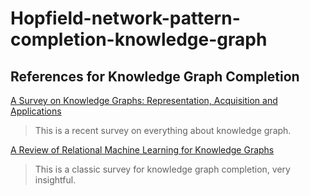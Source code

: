 # Hopfield-network-pattern-completion-knowledge-graph

## References for Knowledge Graph Completion
[A Survey on Knowledge Graphs: Representation, Acquisition and Applications](https://arxiv.org/abs/2002.00388)
> This is a recent survey on everything about knowledge graph.

[A Review of Relational Machine Learning for Knowledge Graphs](https://arxiv.org/abs/1503.00759)
> This is a classic survey for knowledge graph completion, very insightful.
